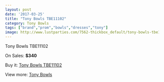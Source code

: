 ```yaml
---
layout: post
date: '2017-03-25'
title: "Tony Bowls TBE11102"
category: Tony Bowls
tags: ["brand","prom","bowls","dresses","tony"]
image: http://www.lustparties.com/7562-thickbox_default/tony-bowls-tbe11102.jpg
---
```

Tony Bowls TBE11102

On Sales: **$340**
<a href="https://www.lustparties.com/en/tony-bowls/2519-tony-bowls-tbe11102.html"><amp-img layout="responsive" width="600" height="600" src="//www.lustparties.com/7562-thickbox_default/tony-bowls-tbe11102.jpg" alt="Tony Bowls TBE11102 0" /></a>
<a href="https://www.lustparties.com/en/tony-bowls/2519-tony-bowls-tbe11102.html"><amp-img layout="responsive" width="600" height="600" src="//www.lustparties.com/7565-thickbox_default/tony-bowls-tbe11102.jpg" alt="Tony Bowls TBE11102 1" /></a>
<a href="https://www.lustparties.com/en/tony-bowls/2519-tony-bowls-tbe11102.html"><amp-img layout="responsive" width="600" height="600" src="//www.lustparties.com/7564-thickbox_default/tony-bowls-tbe11102.jpg" alt="Tony Bowls TBE11102 2" /></a>
<a href="https://www.lustparties.com/en/tony-bowls/2519-tony-bowls-tbe11102.html"><amp-img layout="responsive" width="600" height="600" src="//www.lustparties.com/7563-thickbox_default/tony-bowls-tbe11102.jpg" alt="Tony Bowls TBE11102 3" /></a>

Buy it: [Tony Bowls TBE11102](https://www.lustparties.com/en/tony-bowls/2519-tony-bowls-tbe11102.html "Tony Bowls TBE11102")

View more: [Tony Bowls](https://www.lustparties.com/en/5-tony-bowls "Tony Bowls")